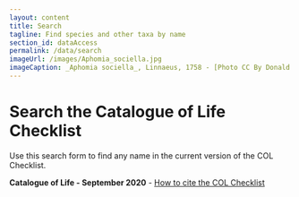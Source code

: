 ```yaml
---
layout: content
title: Search
tagline: Find species and other taxa by name
section_id: dataAccess
permalink: /data/search
imageUrl: /images/Aphomia_sociella.jpg
imageCaption: _Aphomia sociella_, Linnaeus, 1758 - [Photo CC By Donald Hobern](https://www.flickr.com/photos/dhobern/18189103153)
---
```


# Search the Catalogue of Life Checklist
Use this search form to find any name in the current version of the COL Checklist.

**Catalogue of Life - September 2020** - <a href="/content/colusage.html#recommended-citations">How to cite the COL Checklist</a>

<div class="row" style="background: white; margin-top: 20px; margin-bottom: 60px">


  <!-- img src="/images/placeholder_for_js_lib.png" style="display: block; margin: auto;"/ -->
  <div id="search"></div>
</div>
  <script>
    'use strict';

const e = React.createElement;

class PublicSearch extends React.Component {

    render() {
     
  
      return e(
        ColBrowser.Search,
        { catalogueKey: '{{ site.react.datasetKey }}' , pathToTaxon: '{{ site.react.pathToTaxon }}', auth: '{{ site.react.auth }}' }
      );
    }
  }

const domContainer = document.querySelector('#search');
ReactDOM.render(e(PublicSearch), domContainer);
  </script>